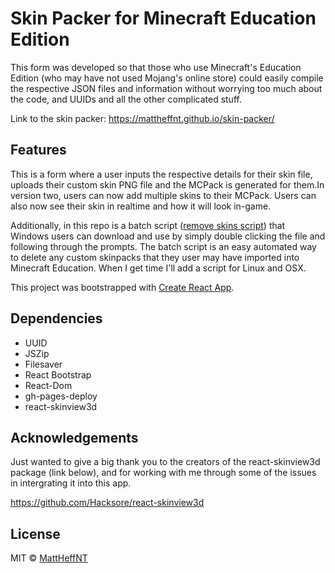 # Skin Packer for Minecraft Education Edition

This form was developed so that those who use Minecraft's Education Edition (who may have not used Mojang's online store) could easily compile the respective JSON files and information without worrying too much about the code, and UUIDs and all the other complicated stuff.

Link to the skin packer: https://mattheffnt.github.io/skin-packer/

## Features

This is a form where a user inputs the respective details for their skin file, uploads their custom skin PNG file and the MCPack is generated for them.In version two, users can now add multiple skins to their MCPack. Users can also now see their skin in realtime and how it will look in-game.

Additionally, in this repo is a batch script (<a href = "https://raw.githubusercontent.com/MattHeffNT/skin-packer/master/removeSkins.bat" download>remove skins script</a>) that Windows users can download and use by simply double clicking the file and following through the prompts. The batch script is an easy automated way to delete any custom skinpacks that they user may have imported into Minecraft Education. When I get time I'll add a script for Linux and OSX.

This project was bootstrapped with [Create React App](https://github.com/facebook/create-react-app).

## Dependencies

-   UUID
-   JSZip
-   Filesaver
-   React Bootstrap
-   React-Dom
-   gh-pages-deploy
-   react-skinview3d

## Acknowledgements

Just wanted to give a big thank you to the creators of the react-skinview3d package (link below), and for working with me through some of the issues in intergrating it into this app.

https://github.com/Hacksore/react-skinview3d

## License

MIT © [MattHeffNT](https://github.com/MattHeffNT)
